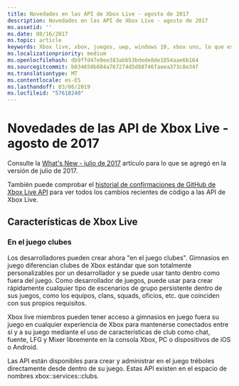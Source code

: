 ```yaml
---
title: Novedades en las API de Xbox Live - agosto de 2017
description: Novedades en las API de Xbox Live - agosto de 2017
ms.assetid: ''
ms.date: 08/16/2017
ms.topic: article
keywords: Xbox live, xbox, juegos, uwp, windows 10, xbox uno, lo que es nuevo, agosto de 2017
ms.localizationpriority: medium
ms.openlocfilehash: db9ffd47e9ee383abb53bdede8de1854aae6b164
ms.sourcegitcommit: b034650b684a767274d5d88746faeea373c8e34f
ms.translationtype: MT
ms.contentlocale: es-ES
ms.lasthandoff: 03/06/2019
ms.locfileid: "57618240"
---
```

# <a name="whats-new-for-the-xbox-live-apis---august-2017"></a>Novedades de las API de Xbox Live - agosto de 2017

Consulte la [What's New - julio de 2017](1707-whats-new.md) artículo para lo que se agregó en la versión de julio de 2017.

También puede comprobar el [historial de confirmaciones de GitHub de Xbox Live API](https://github.com/Microsoft/xbox-live-api/commits/master) para ver todos los cambios recientes de código a las API de Xbox Live.

## <a name="xbox-live-features"></a>Características de Xbox Live

### <a name="in-game-clubs"></a>En el juego clubes

Los desarrolladores pueden crear ahora "en el juego clubes". Gimnasios en juego diferencian clubes de Xbox estándar que son totalmente personalizables por un desarrollador y se puede usar tanto dentro como fuera del juego. Como desarrollador de juegos, puede usar para crear rápidamente cualquier tipo de escenarios de grupo persistente dentro de sus juegos, como los equipos, clans, squads, oficios, etc. que coinciden con sus propios requisitos.

Xbox live miembros pueden tener acceso a gimnasios en juego fuera su juego en cualquier experiencia de Xbox para mantenerse conectados entre sí y a su juego mediante el uso de características de club como chat, fuente, LFG y Mixer libremente en la consola Xbox, PC o dispositivos de iOS o Android.

Las API están disponibles para crear y administrar en el juego tréboles directamente desde dentro de su juego. Estas API existen en el espacio de nombres xbox::services::clubs.
